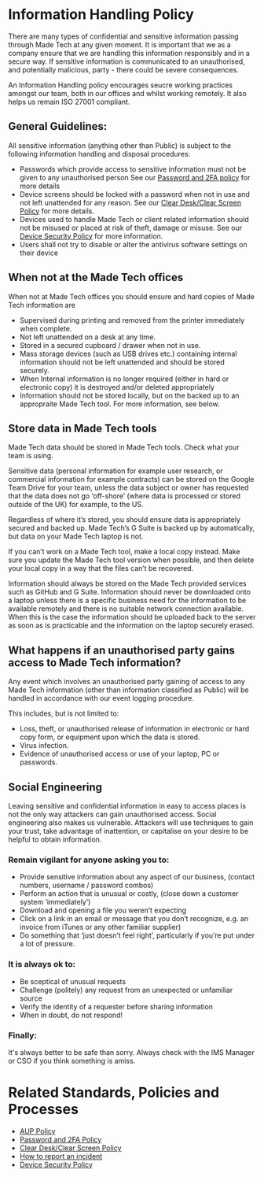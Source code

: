 # Information Handling Policy

There are many types of confidential and sensitive information passing through Made Tech at any given moment. It is important that we as a company ensure that we are handling this information responsibly and in a secure way. If sensitive information is communicated to an unauthorised, and potentially malicious, party - there could be severe consequences. 

An Information Handling policy encourages seucre working practices amongst our team, both in our offices and whilst working remotely. It also helps us remain ISO 27001 compliant.

## General Guidelines:

All sensitive information (anything other than Public) is subject to the following information handling and disposal procedures:
- Passwords which provide access to sensitive information must not be given to any unauthorised person See our [Password and 2FA policy](password_and_2fa.md) for more details 
- Device screens should be locked with a password when not in use and not left unattended for any reason. See our [Clear Desk/Clear Screen Policy](clear_desk_clear_screen.md) for more details.
- Devices used to handle Made Tech or client related information should not be misused or placed at risk of theft, damage or misuse. See our [Device Security Policy](device_security.md) for more information.
- Users shall not try to disable or alter the antivirus software settings on their device

## When not at the Made Tech offices
When not at Made Tech offices you should ensure and hard copies of Made Tech information are
 - Supervised during printing and removed from the printer immediately when complete.
 - Not left unattended on a desk at any time.
 - Stored in a secured cupboard / drawer when not in use.
 - Mass storage devices (such as USB drives etc.) containing internal information should not be left unattended and should be stored securely.
 - When Internal information is no longer required (either in hard or electronic copy) it is destroyed and/or deleted appropriately
 - Information should not be stored locally, but on the backed up to an appropraite Made Tech tool. For more information, see below.

## Store data in Made Tech tools
Made Tech data should be stored in Made Tech tools. Check what your team is using.

Sensitive data (personal information for example user research, or commercial information for example contracts) can be stored on the Google Team Drive for your team, unless the data subject or owner has requested that the data does not go ‘off-shore’ (where data is processed or stored outside of the UK) for example, to the US.

Regardless of where it’s stored, you should ensure data is appropriately secured and backed up. Made Tech’s G Suite is backed up by automatically, but data on your Made Tech laptop is not.

If you can’t work on a Made Tech tool, make a local copy instead. Make sure you update the Made Tech tool version when possible, and then delete your local copy in a way that the files can’t be recovered.

Information should always be stored on the Made Tech provided services such as GitHub and G Suite. Information should never be downloaded onto a laptop unless there is a specific business need for the information to be available remotely and there is no suitable network connection available. When this is the case the information should be uploaded back to the server as soon as is practicable and the information on the laptop securely erased.

## What happens if an unauthorised party gains access to Made Tech information?

Any event which involves an unauthorised party gaining of access to any Made Tech information (other than information classified as Public) will be handled in accordance with our event logging procedure. 

This includes, but is not limited to:
 - Loss, theft, or unauthorised release of information in electronic or hard copy form, or equipment upon which the data is stored.
- Virus infection.
- Evidence of unauthorised access or use of your laptop, PC or passwords.

## Social Engineering

Leaving sensitive and confidential information in easy to access places is not the only way attackers can gain unauthorised access. Social engineering also makes us vulnerable. Attackers will use techniques to gain your trust, take advantage of inattention, or capitalise on your desire to be helpful to obtain information.

### Remain vigilant for anyone asking you to:
- Provide sensitive information about any aspect of our business, (contact numbers, username / password combos)
- Perform an action that is unusual or costly, (close down a customer system ‘immediately’)
- Download and opening a file you weren’t expecting
- Click on a link in an email or message that you don’t recognize, e.g. an invoice from iTunes or any other familiar supplier)
- Do something that ‘just doesn’t feel right’, particularly if you’re put under a lot of pressure.

### It is always ok to:
- Be sceptical of unusual requests
- Challenge (politely) any request from an unexpected or unfamiliar source
- Verify the identity of a requester before sharing information
- When in doubt, do not respond!

### Finally:
It's always better to be safe than sorry. Always check with the IMS Manager or CSO if you think something is amiss.

# Related Standards, Policies and Processes
 - [AUP Policy](aup.md)
 - [Password and 2FA Policy](password_and_2fa.md)
 - [Clear Desk/Clear Screen Policy](clear_desk_clear_screen.md)
 - [How to report an incident](link)
 - [Device Security Policy](device_security.md)
